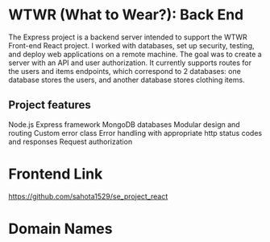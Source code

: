 # WTWR (What to Wear?): Back End

The Express project is a backend server intended to support the WTWR Front-end React project. I worked with databases, set up security, testing, and deploy web applications on a remote machine. The goal was to create a server with an API and user authorization.
It currently supports routes for the users and items endpoints, which correspond to 2 databases: one database stores the users, and another database stores clothing items.

## Project features

Node.js
Express framework
MongoDB databases
Modular design and routing
Custom error class
Error handling with appropriate http status codes and responses
Request authorization

# Frontend Link

https://github.com/sahota1529/se_project_react

# Domain Names
